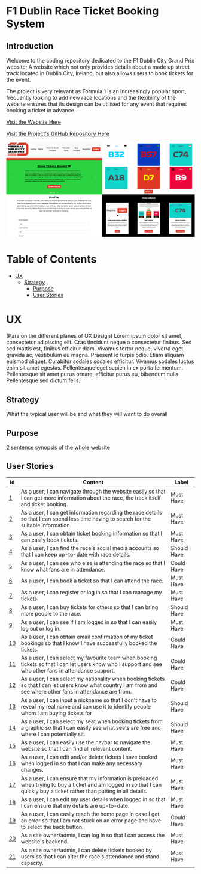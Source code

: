 # F1 Dublin Race Ticket Booking System

## Introduction

Welcome to the coding repository dedicated to the F1 Dublin City Grand Prix website; A website which not only provides details about a made up street track located in Dublin City, Ireland, but also allows users to book tickets for the event.

The project is very relevant as Formula 1 is an increasingly popular sport, frequently looking to add new race locations and the flexibility of the website ensures that its design can be utilised for any event that requires booking a ticket in advance.

[Visit the Website Here](https://f1-dublin-race.herokuapp.com)

[Visit the Project's GitHub Repository Here](https://github.com/Grawnya/f1-dublin-race-ticket-booking-system)

![Website Highlights](documentation/website_highlights.png)


# Table of Contents

* [UX](#ux "UX")
    * [Strategy](#strategy "Strategy")
    	* [Purpose](#user-stories "User Stories")
   	    * [User Stories](#user-stories "User Stories")


# UX
(Para on the different planes of UX Design) Lorem ipsum dolor sit amet, consectetur adipiscing elit. Cras tincidunt neque a consectetur finibus. Sed sed mattis est, finibus efficitur diam. Vivamus tortor neque, viverra eget gravida ac, vestibulum eu magna. Praesent id turpis odio. Etiam aliquam euismod aliquet. Curabitur sodales sodales efficitur. Vivamus sodales luctus enim sit amet egestas. Pellentesque eget sapien in ex porta fermentum. Pellentesque sit amet purus ornare, efficitur purus eu, bibendum nulla. Pellentesque sed dictum felis.

## Strategy
What the typical user will be and what they will want to do overall

## Purpose
2 sentence synopsis of the whole website

## User Stories
| id  |  Content | Label |
| ------ | ------ | ------ |
| [1](https://github.com/Grawnya/f1-dublin-race-ticket-booking-system/issues/1) | As a user, I can navigate through the website easily so that I can get more information about the race, the track itself and ticket booking. | Must Have |
| [2](https://github.com/Grawnya/f1-dublin-race-ticket-booking-system/issues/2) | As a user, I can get information regarding the race details so that I can spend less time having to search for the suitable information. | Must Have |
| [3](https://github.com/Grawnya/f1-dublin-race-ticket-booking-system/issues/3) | As a user, I can obtain ticket booking information so that I can easily book tickets. | Must Have |
| [4](https://github.com/Grawnya/f1-dublin-race-ticket-booking-system/issues/4) | As a user, I can find the race's social media accounts so that I can keep up-to-date with race details. | Should Have |
| [5](https://github.com/Grawnya/f1-dublin-race-ticket-booking-system/issues/5) | As a user, I can see who else is attending the race so that I know what fans are in attendance. | Could Have |
| [6](https://github.com/Grawnya/f1-dublin-race-ticket-booking-system/issues/6) | As a user, I can book a ticket so that I can attend the race. | Must Have |
| [7](https://github.com/Grawnya/f1-dublin-race-ticket-booking-system/issues/7) | As a user, I can register or log in so that I can manage my tickets. | Must Have |
| [8](https://github.com/Grawnya/f1-dublin-race-ticket-booking-system/issues/8) | As a user, I can buy tickets for others so that I can bring more people to the race. | Should Have |
| [9](https://github.com/Grawnya/f1-dublin-race-ticket-booking-system/issues/9) | As a user, I can see if I am logged in so that I can easily log out or log in. | Must Have |
| [10](https://github.com/Grawnya/f1-dublin-race-ticket-booking-system/issues/10) | As a user, I can obtain email confirmation of my ticket bookings so that I know I have successfully booked the tickets. | Could Have |
| [11](https://github.com/Grawnya/f1-dublin-race-ticket-booking-system/issues/11) | As a user, I can select my favourite team when booking tickets so that I can let users know who I support and see who other fans in attendance support. | Could Have |
| [12](https://github.com/Grawnya/f1-dublin-race-ticket-booking-system/issues/12) | As a user, I can select my nationality when booking tickets so that I can let users know what country I am from and see where other fans in attendance are from. | Could Have |
| [13](https://github.com/Grawnya/f1-dublin-race-ticket-booking-system/issues/13) | As a user, I can input a nickname so that I don't have to reveal my real name and can use it to identify people whom I am buying tickets for | Should Have |
| [14](https://github.com/Grawnya/f1-dublin-race-ticket-booking-system/issues/14) | As a user, I can select my seat when booking tickets from a graphic so that I can easily see what seats are free and where I can potentially sit. | Should Have |
| [15](https://github.com/Grawnya/f1-dublin-race-ticket-booking-system/issues/15) | As a user, I can easily use the navbar to navigate the website so that I can find all relevant content. | Must Have |
| [16](https://github.com/Grawnya/f1-dublin-race-ticket-booking-system/issues/16) | As a user, I can edit and/or delete tickets I have booked when logged in so that I can make any necessary changes. | Must Have |
| [17](https://github.com/Grawnya/f1-dublin-race-ticket-booking-system/issues/17) | As a user, I can ensure that my information is preloaded when trying to buy a ticket and am logged in so that I can quickly buy a ticket rather than putting in all details. | Must Have |
| [18](https://github.com/Grawnya/f1-dublin-race-ticket-booking-system/issues/18) | As a user, I can edit my user details when logged in so that I can ensure that my details are up-to-date. | Must Have |
| [19](https://github.com/Grawnya/f1-dublin-race-ticket-booking-system/issues/19) | As a user, I can easily reach the home page in case I get an error so that I am not stuck on an error page and have to select the back button. | Could Have |
| [20](https://github.com/Grawnya/f1-dublin-race-ticket-booking-system/issues/20) | As a site owner/admin, I can log in so that I can access the website's backend. | Must Have |
| [21](https://github.com/Grawnya/f1-dublin-race-ticket-booking-system/issues/21) | As a site owner/admin, I can delete tickets booked by users so that I can alter the race's attendance and stand capacity. | Must Have |